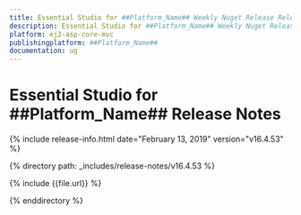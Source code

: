 ```yaml
---
title: Essential Studio for ##Platform_Name## Weekly Nuget Release Release Notes  
description: Essential Studio for ##Platform_Name## Weekly Nuget Release Release Notes  
platform: ej2-asp-core-mvc
publishingplatform: ##Platform_Name##
documentation: ug
---
```


# Essential Studio for  ##Platform_Name##  Release Notes  

{% include release-info.html date="February 13, 2019"   version="v16.4.53"  %} 

{% directory path: _includes/release-notes/v16.4.53 %}

{% include {{file.url}} %}

{% enddirectory %}
